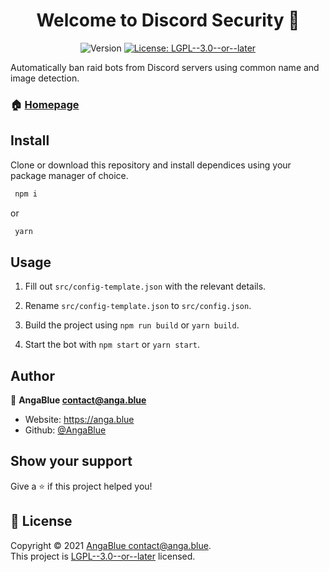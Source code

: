 <h1 align="center">Welcome to Discord Security 👋</h1>
<p align="center">
  <img alt="Version" src="https://img.shields.io/badge/version-1.0.0-blue.svg?cacheSeconds=2592000&label=Version" />
  <a href="https://github.com/AngaBlue/discord-security/blob/master/LICENSE" target="_blank">
    <img alt="License: LGPL--3.0--or--later" src="https://img.shields.io/github/license/AngaBlue/discord-security?color=green" />
  </a>
</p>

Automatically ban raid bots from Discord servers using common name and image detection.

### 🏠 [Homepage](https://github.com/AngaBlue/discord-security)

## Install
Clone or download this repository and install dependices using your package manager of choice.
```sh
 npm i
```
or
```sh
 yarn
```

## Usage
1. Fill out `src/config-template.json` with the relevant details.

2. Rename `src/config-template.json` to `src/config.json`.

3. Build the project using `npm run build` or `yarn build`.

4. Start the bot with `npm start` or `yarn start`.

## Author

👤 **AngaBlue <contact@anga.blue>**

* Website: https://anga.blue
* Github: [@AngaBlue](https://github.com/AngaBlue)

## Show your support

Give a ⭐️ if this project helped you!

## 📝 License

Copyright © 2021 [AngaBlue <contact@anga.blue>](https://github.com/AngaBlue).<br />
This project is [LGPL--3.0--or--later](https://github.com/AngaBlue/discord-security/blob/master/LICENSE) licensed.
